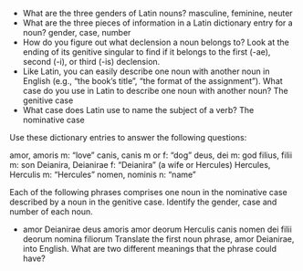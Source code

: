 - What are the three genders of Latin nouns?
masculine, feminine, neuter
- What are the three pieces of information in a Latin dictionary entry for a noun?
gender, case, number
- How do you figure out what declension a noun belongs to?
Look at the ending of its genitive singular to find if it belongs to the first (-ae), second (-i), or third (-is) declension.
- Like Latin, you can easily describe one noun with another noun in English (e.g., “the book’s title”, “the format of the assignment”). What case do you use in Latin to describe one noun with another noun?
The genitive case
- What case does Latin use to name the subject of a verb?
The nominative case

Use these dictionary entries to answer the following questions:

amor, amoris m: “love”
canis, canis m or f: “dog”
deus, dei m: god
filius, filii m: son
Deianira, Deianirae f: “Deianira” (a wife or Hercules)
Hercules, Herculis m: “Hercules”
nomen, nominis n: “name”

Each of the following phrases comprises one noun in the nominative case described by a noun in the genitive case. Identify the gender, case and number of each noun.

- amor Deianirae
deus amoris
amor deorum
Herculis canis
nomen dei
filii deorum
nomina filiorum
Translate the first noun phrase, amor Deianirae, into English. What are two different meanings that the phrase could have?


